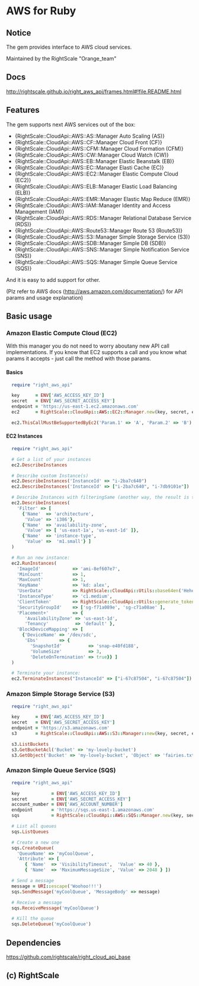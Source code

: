 
# AWS for Ruby

## Notice

The gem provides interface to AWS cloud services.

Maintained by the RightScale "Orange_team"

## Docs

http://rightscale.github.io/right_aws_api/frames.html#!file.README.html

## Features

The gem supports next AWS services out of the box:

- {RightScale::CloudApi::AWS::AS::Manager      Auto Scaling (AS)}
- {RightScale::CloudApi::AWS::CF::Manager      Cloud Front (CF)}
- {RightScale::CloudApi::AWS::CFM::Manager     Cloud Formation (CFM)}
- {RightScale::CloudApi::AWS::CW::Manager      Cloud Watch (CW)}
- {RightScale::CloudApi::AWS::EB::Manager      Elastic Beanstalk (EB)}
- {RightScale::CloudApi::AWS::EC::Manager      Elasti Cache (EC)}
- {RightScale::CloudApi::AWS::EC2::Manager     Elastic Compute Cloud (EC2)}
- {RightScale::CloudApi::AWS::ELB::Manager     Elastic Load Balancing (ELB)}
- {RightScale::CloudApi::AWS::EMR::Manager     Elastic Map Reduce (EMR)}
- {RightScale::CloudApi::AWS::IAM::Manager     Identity and Access Management (IAM)}
- {RightScale::CloudApi::AWS::RDS::Manager     Relational Database Service (RDS)}
- {RightScale::CloudApi::AWS::Route53::Manager Route 53 (Route53)}
- {RightScale::CloudApi::AWS::S3::Manager      Simple Storage Service (S3)}
- {RightScale::CloudApi::AWS::SDB::Manager     Simple DB (SDB)}
- {RightScale::CloudApi::AWS::SNS::Manager     Simple Notification Service (SNS)}
- {RightScale::CloudApi::AWS::SQS::Manager     Simple Queue Service (SQS)}

And it is easy to add support for other.

(Plz refer to AWS docs (http://aws.amazon.com/documentation/) for API params and usage explanation)

## Basic usage

### Amazon Elastic Compute Cloud (EC2)

With this manager you do not need to worry aboutany new API call implementations.
If you know that EC2 supports a call and you know what params it accepts -
just call the method with those params.

#### Basics

```ruby
  require "right_aws_api"

  key      = ENV['AWS_ACCESS_KEY_ID']
  secret   = ENV['AWS_SECRET_ACCESS_KEY']
  endpoint = 'https://us-east-1.ec2.amazonaws.com'
  ec2      = RightScale::CloudApi::AWS::EC2::Manager.new(key, secret, endpoint)

  ec2.ThisCallMustBeSupportedByEc2('Param.1' => 'A', 'Param.2' => 'B')
```

#### EC2 Instances

```ruby
  require "right_aws_api"

  # Get a list of your instances
  ec2.DescribeInstances

  # Describe custom Instance(s)
  ec2.DescribeInstances('InstanceId' => "i-2ba7c640")
  ec2.DescribeInstances('InstanceId' => ["i-2ba7c640", "i-7db9101e"])

  # Describe Instances with filteringSame (another way, the result is the same):
  ec2.DescribeInstances(
    'Filter' => [
      {'Name'  => 'architecture',
       'Value' => 'i386'},
      {'Name'  => 'availability-zone',
       'Value' => [ 'us-east-1a', 'us-east-1d' ]},
      {'Name'  => 'instance-type',
       'Value' =>  'm1.small'} ]
  )

  # Run an new instance:
  ec2.RunInstances(
    'ImageId'            => 'ami-8ef607e7',
    'MinCount'           => 1,
    'MaxCount'           => 1,
    'KeyName'            => 'kd: alex',
    'UserData'           => RightScale::CloudApi::Utils::base64en('Hehehehe!!!!'),
    'InstanceType'       => 'c1.medium',
    'ClientToken'        => RightScale::CloudApi::Utils::generate_token,
    'SecurityGroupId'    => ['sg-f71a089e', 'sg-c71a08ae' ],
    'Placement+'         => {
       'AvailabilityZone' => 'us-east-1d',
       'Tenancy'          => 'default' },
    'BlockDeviceMapping' => [
      {'DeviceName' => '/dev/sdc',
       'Ebs'        => {
         'SnapshotId'          => 'snap-e40fd188',
         'VolumeSize'          => 3,
         'DeleteOnTermination' => true}} ]
  )

  # Terminate your instance:
  ec2.TerminateInstances("InstanceId" => ["i-67c87504", "i-67c87504"])
```

### Amazon Simple Storage Service (S3)

```ruby
  require "right_aws_api"

  key      = ENV['AWS_ACCESS_KEY_ID']
  secret   = ENV['AWS_SECRET_ACCESS_KEY']
  endpoint = 'https://s3.amazonaws.com'
  s3       = RightScale::CloudApi::AWS::S3::Manager::new(key, secret, endpoint)

  s3.ListBuckets
  s3.GetBucketAcl('Bucket' => 'my-lovely-bucket')
  s3.GetObject('Bucket' => 'my-lovely-bucket', 'Object' => 'fairies.txt')
```

### Amazon Simple Queue Service (SQS)

```ruby
  require "right_aws_api"

  key            = ENV['AWS_ACCESS_KEY_ID']
  secret         = ENV['AWS_SECRET_ACCESS_KEY']
  account_number = ENV['AWS_ACCOUNT_NUMBER']
  endpoint       = 'https://sqs.us-east-1.amazonaws.com'
  sqs            = RightScale::CloudApi::AWS::SQS::Manager.new(key, secret, account_number, endpoint)

  # List all queues
  sqs.ListQueues

  # Create a new one
  sqs.CreateQueue(
    'QueueName' => 'myCoolQueue',
    'Attribute' => [
       { 'Name'  => 'VisibilityTimeout',  'Value' => 40 },
       { 'Name'  => 'MaximumMessageSize', 'Value' => 2048 } ])

  # Send a message
  message = URI::escape('Woohoo!!!')
  sqs.SendMessage('myCoolQueue', 'MessageBody' => message)

  # Receive a message
  sqs.ReceiveMessage('myCoolQueue')

  # Kill the queue
  sqs.DeleteQueue('myCoolQueue')
```

## Dependencies

https://github.com/rightscale/right_cloud_api_base

## (c) RightScale
